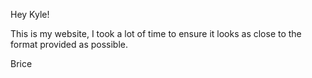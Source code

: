 Hey Kyle!

This is my website, I took a lot of time to ensure it looks as close to the format provided as possible. 

Brice